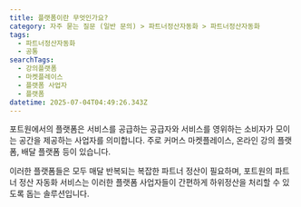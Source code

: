 ```yaml
---
title: 플랫폼이란 무엇인가요?
category: 자주 묻는 질문 (일반 문의) > 파트너정산자동화 > 파트너정산자동화
tags:
  - 파트너정산자동화
  - 공통
searchTags:
  - 강의플랫폼
  - 마켓플레이스
  - 플랫폼 사업자
  - 플랫폼
datetime: 2025-07-04T04:49:26.343Z
---
```


포트원에서의 플랫폼은 서비스를 공급하는 공급자와 서비스를 영위하는 소비자가 모이는 공간을 제공하는 사업자를 의미합니다. 주로 커머스 마켓플레이스, 온라인 강의 플랫폼, 배달 플랫폼 등이 있습니다.

이러한 플랫폼들은 모두 매달 반복되는 복잡한 파트너 정산이 필요하며, 포트원의 파트너 정산 자동화 서비스는 이러한 플랫폼 사업자들이 간편하게 하위정산을 처리할 수 있도록 돕는 솔루션입니다.
